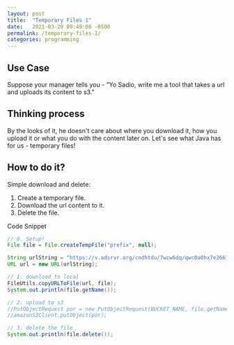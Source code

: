 ```yaml
---
layout: post
title:  "Temporary Files 1"
date:   2021-03-20 09:49:00 -0500
permalink: /temporary-files-1/
categories: programming
---
```

## Use Case
Suppose your manager tells you - "Yo Sadio, write me a tool that takes a url and uploads its content to s3."

## Thinking process
By the looks of it, he doesn't care about where you download it, how you upload it or what you do with the content later on.
Let's see what Java has for us - temporary files!

## How to do it?
Simple download and delete: 
1. Create a temporary file.
2. Download the url content to it.
3. Delete the file.

Code Snippet
```java
// 0. Setup!
File file = File.createTempFile("prefix", null);

String urlString = "https://v.adsrvr.org/cndhtdu/7wcw6dq/qwc0a0hx7e2667d914e944718a329d63d42da271.webm";
URL url = new URL(urlString);

// 1. download to local
FileUtils.copyURLToFile(url, file);
System.out.println(file.getName());

// 2. upload to s3
//PutObjectRequest por = new PutObjectRequest(BUCKET_NAME, file.getName(), file);
//amazonS3Client.putObject(por);

// 3. delete the file
System.out.println(file.delete());
```